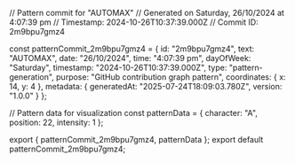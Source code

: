 // Pattern commit for "AUTOMAX"
// Generated on Saturday, 26/10/2024 at 4:07:39 pm
// Timestamp: 2024-10-26T10:37:39.000Z
// Commit ID: 2m9bpu7gmz4

const patternCommit_2m9bpu7gmz4 = {
  id: "2m9bpu7gmz4",
  text: "AUTOMAX",
  date: "26/10/2024",
  time: "4:07:39 pm",
  dayOfWeek: "Saturday",
  timestamp: "2024-10-26T10:37:39.000Z",
  type: "pattern-generation",
  purpose: "GitHub contribution graph pattern",
  coordinates: {
    x: 14,
    y: 4
  },
  metadata: {
    generatedAt: "2025-07-24T18:09:03.780Z",
    version: "1.0.0"
  }
};

// Pattern data for visualization
const patternData = {
  character: "A",
  position: 22,
  intensity: 1
};

export { patternCommit_2m9bpu7gmz4, patternData };
export default patternCommit_2m9bpu7gmz4;
